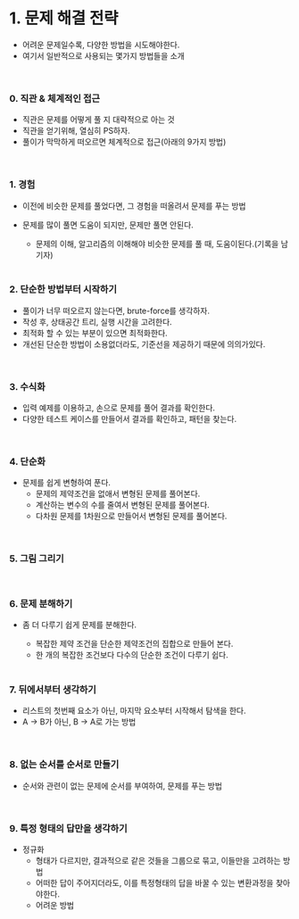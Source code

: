 # 1.  문제 해결 전략

- 어려운 문제일수록, 다양한 방법을 시도해야한다.
- 여기서 일반적으로 사용되는 몇가지 방법들을 소개

<br>

### 0. 직관 & 체계적인 접근

- 직관은 문제를 어떻게 풀 지 대략적으로 아는 것
- 직관을 얻기위해, 열심히 PS하자.
- 풀이가 막막하게 떠오르면 체계적으로 접근(아래의 9가지 방법)

<br>

### 1. 경험

- 이전에 비슷한 문제를 풀었다면, 그 경험을 떠올려서 문제를 푸는 방법

- 문제를 많이 풀면 도움이 되지만, 문제만 풀면 안된다.

  - 문제의 이해, 알고리즘의 이해해야 비슷한 문제를 풀 때, 도움이된다.(기록을 남기자)

  <br>

### 2. 단순한 방법부터 시작하기

- 풀이가 너무 떠오르지 않는다면, brute-force를 생각하자.
- 작성 후, 상태공간 트리, 실행 시간을 고려한다.
- 최적화 할 수 있는 부분이 있으면 최적화한다.
- 개선된 단순한 방법이 소용없더라도, 기준선을 제공하기 때문에 의의가있다.

<br>

### 3. 수식화

- 입력 예제를 이용하고, 손으로 문제를 풀어 결과를 확인한다.
- 다양한 테스트 케이스를 만들어서 결과를 확인하고, 패턴을 찾는다.

<br>

### 4. 단순화

- 문제를 쉽게 변형하여 푼다.
  - 문제의 제약조건을 없애서 변형된 문제를 풀어본다.
  - 계산하는 변수의 수를 줄여서 변형된 문제를 풀어본다.
  - 다차원 문제를 1차원으로 만들어서 변형된 문제를 풀어본다.

<br>

### 5. 그림 그리기

<br>

### 6.  문제 분해하기

- 좀 더 다루기 쉽게 문제를 분해한다.

  - 복잡한 제약 조건을 단순한 제약조건의 집합으로 만들어 본다.
  - 한 개의 복잡한 조건보다 다수의 단순한 조건이 다루기 쉽다.

  <br>

### 7. 뒤에서부터 생각하기

- 리스트의 첫번째 요소가 아닌, 마지막 요소부터 시작해서 탐색을 한다.
- A -> B가 아닌, B -> A로 가는 방법 

<br>

### 8. 없는 순서를 순서로 만들기

- 순서와 관련이 없는 문제에 순서를 부여하여, 문제를 푸는 방법

<br>

### 9. 특정 형태의 답만을 생각하기

- 정규화
  - 형태가 다르지만, 결과적으로 같은 것들을 그룹으로 묶고, 이들만을 고려하는 방법
  - 어떠한 답이 주어지더라도, 이를 특정형태의 답을 바꿀 수 있는 변환과정을 찾아야한다.
  - 어려운 방법


